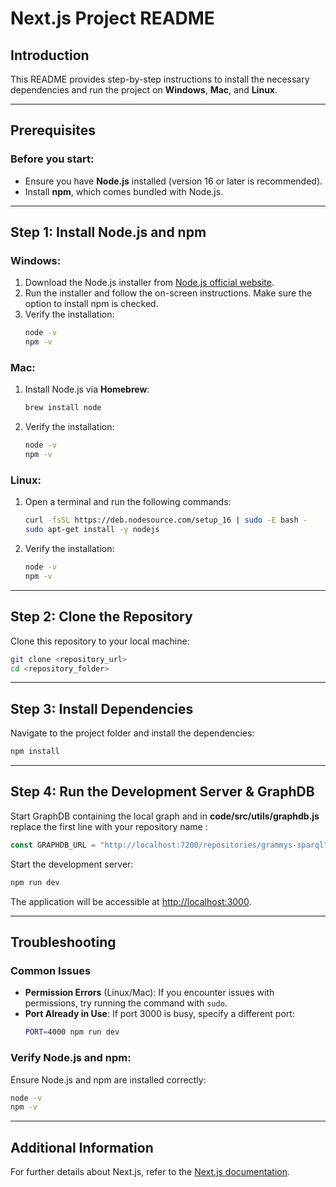 # Next.js Project README

## Introduction

This README provides step-by-step instructions to install the necessary dependencies and run the project on **Windows**, **Mac**, and **Linux**.

---

## Prerequisites

### Before you start:
- Ensure you have **Node.js** installed (version 16 or later is recommended).
- Install **npm**, which comes bundled with Node.js.

---

## Step 1: Install Node.js and npm

### Windows:
1. Download the Node.js installer from [Node.js official website](https://nodejs.org/).
2. Run the installer and follow the on-screen instructions. Make sure the option to install npm is checked.
3. Verify the installation:
   ```bash
   node -v
   npm -v
   ```

### Mac:
1. Install Node.js via **Homebrew**:
   ```bash
   brew install node
   ```
2. Verify the installation:
   ```bash
   node -v
   npm -v
   ```

### Linux:
1. Open a terminal and run the following commands:
   ```bash
   curl -fsSL https://deb.nodesource.com/setup_16 | sudo -E bash -
   sudo apt-get install -y nodejs
   ```

2. Verify the installation:
   ```bash
   node -v
   npm -v
   ```

---

## Step 2: Clone the Repository

Clone this repository to your local machine:
```bash
git clone <repository_url>
cd <repository_folder>
```

---

## Step 3: Install Dependencies

Navigate to the project folder and install the dependencies:
```bash
npm install
```

---

## Step 4: Run the Development Server & GraphDB

Start GraphDB containing the local graph and in **code/src/utils/graphdb.js** replace the first line with your repository name :
```JavaScript
const GRAPHDB_URL = "http://localhost:7200/repositories/grammys-sparql";
```

Start the development server:
```bash
npm run dev
```

The application will be accessible at [http://localhost:3000](http://localhost:3000).

---

## Troubleshooting

### Common Issues
- **Permission Errors** (Linux/Mac): If you encounter issues with permissions, try running the command with `sudo`.
- **Port Already in Use**: If port 3000 is busy, specify a different port:
  ```bash
  PORT=4000 npm run dev
  ```

### Verify Node.js and npm:
Ensure Node.js and npm are installed correctly:
```bash
node -v
npm -v
```

---

## Additional Information

For further details about Next.js, refer to the [Next.js documentation](https://nextjs.org/docs).
